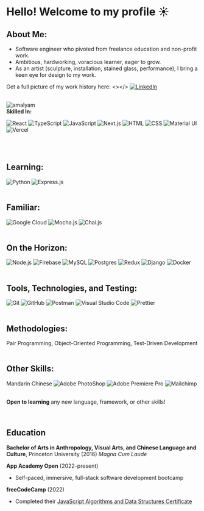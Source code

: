 # Hello! Welcome to my profile ☀️

## About Me:
<ul>
  <li>Software engineer who pivoted from freelance education and non-profit work.</li>
  <li>Ambitious, hardworking, voracious learner, eager to grow.</li>
  <li>As an artist (sculpture, installation, stained glass, performance), I bring a keen eye for design to my work.</li>
</ul>

Get a full picture of my work history here: <></> [![LinkedIn](https://img.shields.io/badge/linkedin-%230077B5.svg?style=for-the-badge&logo=linkedin&logoColor=white)](http://www.linkedin.com/in/amalyam)
<br/>
<br/>
<p><img align="left" align-items="center" src="https://github-readme-stats-sigma-six-15.vercel.app/api/top-langs?username=amalyam&show_icons=true&locale=en&layout=compact" alt="amalyam" />
<div align-items="center" >
  <br/>
<strong>Skilled In:</strong>

![React](https://img.shields.io/badge/React-20232A?style=for-the-badge&logo=react&logoColor=61DAFB) ![TypeScript](https://img.shields.io/badge/TypeScript-007ACC?style=for-the-badge&logo=typescript&logoColor=white) ![JavaScript](https://img.shields.io/badge/JavaScript-323330?style=for-the-badge&logo=javascript&logoColor=F7DF1E) ![Next.js](https://img.shields.io/badge/Next.js-000000.svg?style=for-the-badge&logo=nextdotjs&logoColor=white) ![HTML](https://img.shields.io/badge/HTML5-E34F26?style=for-the-badge&logo=html5&logoColor=white) ![CSS](https://img.shields.io/badge/CSS3-1572B6?style=for-the-badge&logo=css3&logoColor=white) ![Material UI](https://img.shields.io/badge/Material--UI-0081CB?style=for-the-badge&logo=material-ui&logoColor=white) ![Vercel](https://img.shields.io/badge/Vercel-000000?style=for-the-badge&logo=vercel&logoColor=white) 
</div>
</p>
<br/>
<br/>

## Learning:

![Python](https://img.shields.io/badge/python-3670A0?style=for-the-badge&logo=python&logoColor=ffdd54)
![Express.js](https://img.shields.io/badge/express.js-%23404d59.svg?style=for-the-badge&logo=express&logoColor=%2361DAFB)
<br/>
<br/>

## Familiar: 
 
![Google Cloud](https://img.shields.io/badge/GoogleCloud-%234285F4.svg?style=for-the-badge&logo=google-cloud&logoColor=white) ![Mocha.js](https://img.shields.io/badge/mocha.js-323330?style=for-the-badge&logo=mocha&logoColor=Brown) ![Chai.js](https://img.shields.io/badge/chai.js-323330?style=for-the-badge&logo=chai&logoColor=red) 
<br/>
<br/>

## On the Horizon:

![Node.js](https://img.shields.io/badge/Node.js-43853D?style=for-the-badge&logo=node.js&logoColor=white) ![Firebase](https://img.shields.io/badge/firebase-%23039BE5.svg?style=for-the-badge&logo=firebase) ![MySQL](https://img.shields.io/badge/MySQL-00000F?style=for-the-badge&logo=mysql&logoColor=white) ![Postgres](https://img.shields.io/badge/PostgreSQL-316192?style=for-the-badge&logo=postgresql&logoColor=white) ![Redux](https://img.shields.io/badge/Redux-593D88?style=for-the-badge&logo=redux&logoColor=white) ![Django](https://img.shields.io/badge/Django-092E20.svg?style=for-the-badge&logo=Django&logoColor=white) ![Docker](https://img.shields.io/badge/docker-%230db7ed.svg?style=for-the-badge&logo=docker&logoColor=white)
<br/>
<br/>

## Tools, Technologies, and Testing: 

![Git](https://img.shields.io/badge/GIT-E44C30?style=for-the-badge&logo=git&logoColor=white) ![GitHub](https://img.shields.io/badge/GitHub-100000?style=for-the-badge&logo=github&logoColor=white) ![Postman](https://img.shields.io/badge/Postman-FF6C37?style=for-the-badge&logo=postman&logoColor=white) ![Visual Studio Code](https://img.shields.io/badge/Visual%20Studio%20Code-0078d7.svg?style=for-the-badge&logo=visual-studio-code&logoColor=white) ![Prettier](https://img.shields.io/badge/eslint-3A33D1?style=for-the-badge&logo=eslint&logoColor=white)
<br/>
<br/>

## Methodologies:

Pair Programming, Object-Oriented Programming, Test-Driven Development
<br/>
<br/>

## Other Skills:
Mandarin Chinese ![Adobe PhotoShop](https://img.shields.io/badge/Adobe%20Photoshop-31A8FF?style=for-the-badge&logo=Adobe%20Photoshop&logoColor=black) ![Adobe Premiere Pro](https://img.shields.io/badge/Adobe%20Premiere%20Pro-9999FF?style=for-the-badge&logo=Adobe%20Premiere%20Pro&logoColor=white) ![Mailchimp](https://img.shields.io/badge/MailChimp-FFE01B.svg?style=for-the-badge&logo=MailChimp&logoColor=black)
<br/>
<br/>

**Open to learning** any new language, framework, or other skills!

<br/>

## Education
**Bachelor of Arts in Anthropology, Visual Arts, and Chinese Language and Culture**, Princeton University (2016) *Magna Cum Laude*

**App Academy Open** (2022-present)
- Self-paced, immersive, full-stack software development bootcamp

**freeCodeCamp** (2022)
- Completed their [JavaScript Algorithms and Data Structures Certificate](https://www.freecodecamp.org/learn/javascript-algorithms-and-data-structures/)
